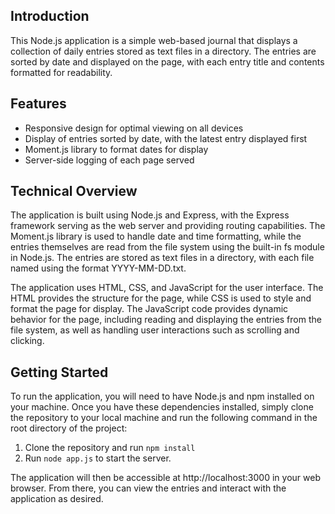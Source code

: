 ## Introduction
This Node.js application is a simple web-based journal that displays a collection of daily entries stored as text files in a directory. The entries are sorted by date and displayed on the page, with each entry title and contents formatted for readability.

## Features
- Responsive design for optimal viewing on all devices
- Display of entries sorted by date, with the latest entry displayed first
- Moment.js library to format dates for display
- Server-side logging of each page served

## Technical Overview
The application is built using Node.js and Express, with the Express framework serving as the web server and providing routing capabilities. The Moment.js library is used to handle date and time formatting, while the entries themselves are read from the file system using the built-in fs module in Node.js. The entries are stored as text files in a directory, with each file named using the format YYYY-MM-DD.txt.

The application uses HTML, CSS, and JavaScript for the user interface. The HTML provides the structure for the page, while CSS is used to style and format the page for display. The JavaScript code provides dynamic behavior for the page, including reading and displaying the entries from the file system, as well as handling user interactions such as scrolling and clicking.

## Getting Started
To run the application, you will need to have Node.js and npm installed on your machine. Once you have these dependencies installed, simply clone the repository to your local machine and run the following command in the root directory of the project:

1. Clone the repository and run ```npm install```
2. Run ```node app.js``` to start the server.

The application will then be accessible at http://localhost:3000 in your web browser. From there, you can view the entries and interact with the application as desired.
